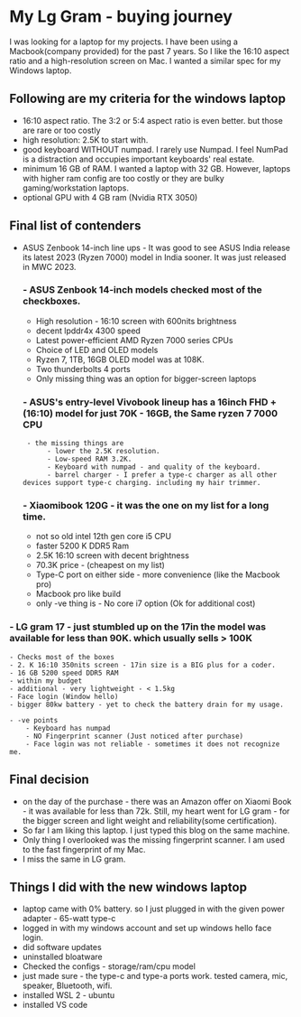 # My Lg Gram - buying journey
I was looking for a laptop for my projects.  I have been using a Macbook(company provided) for the past 7 years.
So I like the 16:10 aspect ratio and a high-resolution screen on Mac. I wanted a similar spec for my Windows laptop.

## Following are my criteria for the windows laptop
- 16:10 aspect ratio. The 3:2 or 5:4 aspect ratio is even better. but those are rare or too costly
- high resolution: 2.5K  to start with.
- good keyboard WITHOUT numpad. I rarely use Numpad. I feel NumPad is a distraction and occupies important keyboards' real estate.
- minimum 16 GB of RAM. I wanted a laptop with 32 GB. However, laptops with higher ram config are too costly or they are bulky gaming/workstation laptops.
- optional GPU with 4 GB ram (Nvidia RTX 3050)



## Final list of contenders
- ASUS Zenbook 14-inch line ups - It was good to see ASUS India release its latest 2023 (Ryzen 7000) model in India sooner. It was just released in MWC 2023.
    ### - ASUS Zenbook 14-inch models checked most of the checkboxes.
     - High resolution - 16:10 screen with 600nits brightness
     - decent lpddr4x 4300 speed
     - Latest power-efficient AMD Ryzen 7000 series CPUs
     - Choice of LED and OLED models
     - Ryzen 7, 1TB, 16GB OLED model was at 108K.
     - Two thunderbolts 4 ports
     - Only missing thing was an option for bigger-screen laptops

    ### - ASUS's entry-level Vivobook lineup has a 16inch FHD + (16:10) model for just 70K - 16GB, the Same ryzen 7 7000 CPU
       - the missing things are
            - lower the 2.5K resolution.
            - Low-speed RAM 3.2K.
            - Keyboard with numpad - and quality of the keyboard.
            - barrel charger - I prefer a type-c charger as all other devices support type-c charging. including my hair trimmer.

    ### - Xiaomibook 120G - it was the one on my list for a long time.
    - not so old intel 12th gen core i5 CPU
    - faster 5200 K DDR5 Ram
    - 2.5K 16:10 screen with decent brightness
    - 70.3K price - (cheapest on my list)
    - Type-C port on either side - more convenience (like the Macbook pro)
    - Macbook pro like build
    - only -ve thing is - No core i7 option (Ok for additional cost)

   

### - LG gram 17 - just stumbled up on the 17in the model was available for less than 90K. which usually sells > 100K
    - Checks most of the boxes
    - 2. K 16:10 350nits screen - 17in size is a BIG plus for a coder.
    - 16 GB 5200 speed DDR5 RAM
    - within my budget
    - additional - very lightweight - < 1.5kg
    - Face login (Window hello)
    - bigger 80kw battery - yet to check the battery drain for my usage.

    - -ve points
        - Keyboard has numpad
        - NO Fingerprint scanner (Just noticed after purchase)
        - Face login was not reliable - sometimes it does not recognize me.


## Final decision
  - on the day of the purchase - there was an Amazon offer on Xiaomi Book - it was available for less than 72k.
  Still, my heart went for LG gram - for the bigger screen and light weight and reliability(some certification).
  - So far I am liking this laptop. I just typed this blog on the same machine.
  - Only thing I overlooked was the missing fingerprint scanner. I am used to the fast fingerprint of my Mac.
  - I miss the same in LG gram.


## Things I did with the new windows laptop
- laptop came with 0% battery. so I just plugged in with the given power adapter - 65-watt type-c
- logged in with my windows account and set up windows hello face login.
- did software updates
- uninstalled bloatware
- Checked the configs - storage/ram/cpu model
- just made sure - the type-c and type-a ports work. tested camera, mic, speaker, Bluetooth, wifi.
- installed WSL 2 - ubuntu
- installed VS code

